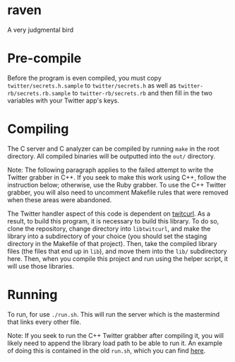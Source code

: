 # raven
A very judgmental bird

# Pre-compile

Before the program is even compiled, you must copy `twitter/secrets.h.sample` to `twitter/secrets.h` as well as `twitter-rb/secrets.rb.sample` to `twitter-rb/secrets.rb` and then fill in the two variables with your Twitter app's keys.

# Compiling

The C server and C analyzer can be compiled by running `make` in the root directory.
All compiled binaries will be outputted into the `out/` directory.

Note: The following paragraph applies to the failed attempt to write the Twitter grabber in C++.
If you seek to make this work using C++, follow the instruction below; otherwise, use the Ruby grabber.
To use the C++ Twitter grabber, you will also need to uncomment Makefile rules that were removed when these areas were abandoned.

The Twitter handler aspect of this code is dependent on [twitcurl](https://github.com/swatkat/twitcurl).
As a result, to build this program, it is necessary to build this library.
To do so, clone the repository, change directory into `libtwitcurl`, and make
the library into a subdirectory of your choice (you should set the staging
directory in the Makefile of that project).
Then, take the compiled library files (the files that end up in `lib`), and
move them into the `lib/` subdirectory here.
Then, when you compile this project and run using the helper script, it will use those
libraries.

# Running

To run, for use `./run.sh`.
This will run the server which is the mastermind that links every other file.

Note: If you seek to run the C++ Twitter grabber after compiling it, you will likely need to append the library load path to be able to run it.
An example of doing this is contained in the old `run.sh`, which you can find [here](https://raw.githubusercontent.com/Sammidysam/raven/738d057b33675ace3fafec37d8ffb740e3d0a5b2/run.sh).
